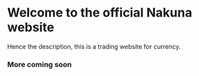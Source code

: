 # Welcome to the official Nakuna website
Hence the description, this is a trading website for currency.
### More coming soon
